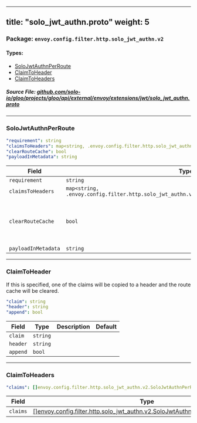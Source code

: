 
---
title: "solo_jwt_authn.proto"
weight: 5
---

<!-- Code generated by solo-kit. DO NOT EDIT. -->


### Package: `envoy.config.filter.http.solo_jwt_authn.v2` 
#### Types:


- [SoloJwtAuthnPerRoute](#solojwtauthnperroute)
- [ClaimToHeader](#claimtoheader)
- [ClaimToHeaders](#claimtoheaders)
  



##### Source File: [github.com/solo-io/gloo/projects/gloo/api/external/envoy/extensions/jwt/solo_jwt_authn.proto](https://github.com/solo-io/gloo/blob/master/projects/gloo/api/external/envoy/extensions/jwt/solo_jwt_authn.proto)





---
### SoloJwtAuthnPerRoute



```yaml
"requirement": string
"claimsToHeaders": map<string, .envoy.config.filter.http.solo_jwt_authn.v2.SoloJwtAuthnPerRoute.ClaimToHeaders>
"clearRouteCache": bool
"payloadInMetadata": string

```

| Field | Type | Description | Default |
| ----- | ---- | ----------- |----------- | 
| `requirement` | `string` |  |  |
| `claimsToHeaders` | `map<string, .envoy.config.filter.http.solo_jwt_authn.v2.SoloJwtAuthnPerRoute.ClaimToHeaders>` |  |  |
| `clearRouteCache` | `bool` | clear the route cache if claims were added to the header. |  |
| `payloadInMetadata` | `string` |  |  |




---
### ClaimToHeader

 
If this is specified, one of the claims will be copied to a header
and the route cache will be cleared.

```yaml
"claim": string
"header": string
"append": bool

```

| Field | Type | Description | Default |
| ----- | ---- | ----------- |----------- | 
| `claim` | `string` |  |  |
| `header` | `string` |  |  |
| `append` | `bool` |  |  |




---
### ClaimToHeaders



```yaml
"claims": []envoy.config.filter.http.solo_jwt_authn.v2.SoloJwtAuthnPerRoute.ClaimToHeader

```

| Field | Type | Description | Default |
| ----- | ---- | ----------- |----------- | 
| `claims` | [[]envoy.config.filter.http.solo_jwt_authn.v2.SoloJwtAuthnPerRoute.ClaimToHeader](../solo_jwt_authn.proto.sk#claimtoheader) |  |  |





<!-- Start of HubSpot Embed Code -->
<script type="text/javascript" id="hs-script-loader" async defer src="//js.hs-scripts.com/5130874.js"></script>
<!-- End of HubSpot Embed Code -->
